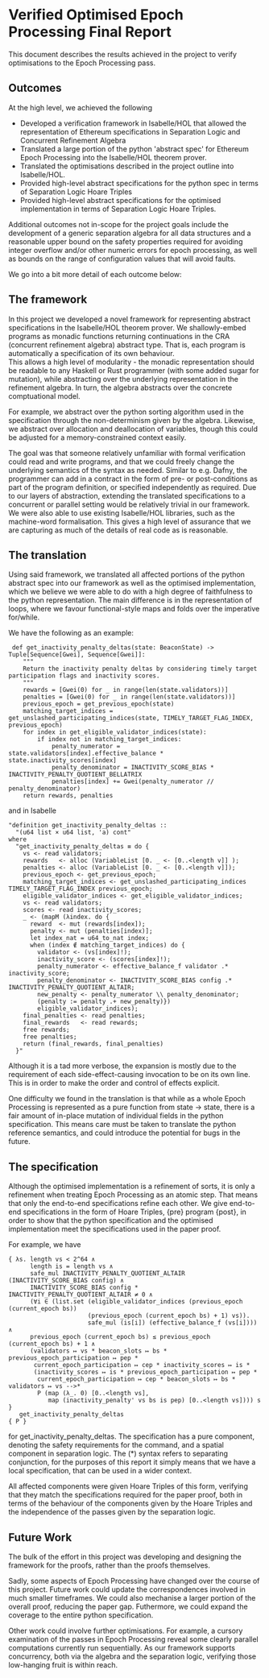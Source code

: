Verified Optimised Epoch Processing Final Report
===================================



This document describes the results achieved in the project to verify optimisations to the Epoch Processing pass.

## Outcomes

At the high level, we achieved the following


- Developed a verification framework in Isabelle/HOL that allowed the representation of Ethereum specifications in Separation Logic and Concurrent Refinement Algebra
- Translated a large portion of the python 'abstract spec' for Ethereum Epoch Processing into the Isabelle/HOL theorem prover.
- Translated the optimisations described in the project outline into Isabelle/HOL.
- Provided high-level abstract specifications for the python spec in terms of Separation Logic Hoare Triples
- Provided high-level abstract specifications for the optimised implementation in terms of Separation Logic Hoare Triples.

Additional outcomes not in-scope for the project goals include the development of a generic separation algebra for all data structures and a reasonable upper bound on the safety 
properties required for avoiding integer overflow and/or other numeric errors for epoch processing, as well as bounds on the range of configuration values that will avoid faults. 


We go into a bit more detail of each outcome below:

## The framework

In this project we developed a novel framework for representing abstract specifications in the Isabelle/HOL theorem prover. We shallowly-embed programs as 
monadic functions returning continuations in the CRA (concurrent refinement algebra) abstract type. That is, each program is automatically a specification of its own behaviour.  
This allows a high level of modularity - the monadic representation should be readable to any Haskell or Rust programmer (with some added sugar for mutation), while abstracting over the underlying representation in the refinement algebra.
 In turn, the algebra abstracts over the concrete comptuational model. 

For example, we abstract over the python sorting algorithm used in the specification through the non-determinism given by the algebra. Likewise, we abstract over allocation and deallocation of variables, 
though this could be adjusted for a memory-constrained context easily. 

The goal was that someone relatively unfamiliar with formal verification could read and write programs, and that we could freely change the underlying semantics of the syntax as needed. Similar to e.g. Dafny, the programmer can add in a contract in the form of pre- or post-conditions as part of the program definition, or specified independently as required. Due to our layers of abstraction, extending the translated specifications to a concurrent or parallel setting
would be relatively trivial in our framework.  We were also able to use existing Isabelle/HOL libraries, such as the machine-word formalisation. This gives a high level of assurance that we are capturing as much of the details of real code as is reasonable. 

## The translation

Using said framework, we translated all affected portions of the python abstract spec into our framework as well as the optimised implementation, which we believe we were able to do with a high degree of faithfulness to the python representation. 
The main difference is in the representation of loops, where we favour functional-style maps and folds over the imperative for/while. 

We have the following as an example:

```
 def get_inactivity_penalty_deltas(state: BeaconState) -> Tuple[Sequence[Gwei], Sequence[Gwei]]:
    """
    Return the inactivity penalty deltas by considering timely target participation flags and inactivity scores.
    """
    rewards = [Gwei(0) for _ in range(len(state.validators))]
    penalties = [Gwei(0) for _ in range(len(state.validators))]
    previous_epoch = get_previous_epoch(state)
    matching_target_indices = get_unslashed_participating_indices(state, TIMELY_TARGET_FLAG_INDEX, previous_epoch)
    for index in get_eligible_validator_indices(state):
        if index not in matching_target_indices:
            penalty_numerator = state.validators[index].effective_balance * state.inactivity_scores[index]
            penalty_denominator = INACTIVITY_SCORE_BIAS * INACTIVITY_PENALTY_QUOTIENT_BELLATRIX
            penalties[index] += Gwei(penalty_numerator // penalty_denominator)
    return rewards, penalties
```

and in Isabelle

```
"definition get_inactivity_penalty_deltas ::
  "(u64 list × u64 list, 'a) cont"
where
  "get_inactivity_penalty_deltas ≡ do {
    vs <- read validators;
    rewards   <- alloc (VariableList [0. _ <- [0..<length v]] );
    penalties <- alloc (VariableList [0. _ <- [0..<length v]]);
    previous_epoch <- get_previous_epoch;
    matching_target_indices <- get_unslashed_participating_indices TIMELY_TARGET_FLAG_INDEX previous_epoch;
    eligible_validator_indices <- get_eligible_validator_indices;
    vs <- read validators;
    scores <- read inactivity_scores; 
    _ <- (mapM (λindex. do {
      reward  <- mut (rewards[index]);
      penalty <- mut (penalties[index)];
      let index_nat = u64_to_nat index;
      when (index ∉ matching_target_indices) do {
        validator <- (vs[index]!);
        inactivity_score <- (scores[index]!);
        penalty_numerator <- effective_balance_f validator .* inactivity_score;
        penalty_denominator <- INACTIVITY_SCORE_BIAS config .* INACTIVITY_PENALTY_QUOTIENT_ALTAIR;
        new_penalty <- penalty_numerator \\ penalty_denominator;
        (penalty := penalty .+ new_penalty)}) 
        eligible_validator_indices);
    final_penalties <- read penalties;
    final_rewards   <- read rewards;
    free rewards;
    free penalties;
    return (final_rewards, final_penalties)
  }"
```
  
Although it is a tad more verbose, the expansion is mostly due to the requirement of each side-effect-causing invocation to be on its own line. This is in order to make the order and control of effects explicit.
  
One difficulty we found in the translation is that while as a whole Epoch Processing is represented as a pure function from state -> state, there is a fair amount of in-place mutation of individual fields 
in the python specification. This means care must be taken to translate the python reference semantics, and could introduce the potential for bugs in the future. 

## The specification

Although the optimised implementation is a refinement of sorts,  it is only a refinement when treating Epoch Processing as an atomic step. That means that only the end-to-end specifications refine each other. We give 
end-to-end specifications in the form of Hoare Triples, {pre} program {post}, in order to show that the python specification and the optimised implementation meet the specifications used in the paper proof. 

For example, we have 

```
{ λs. length vs < 2^64 ∧ 
      length is = length vs ∧
      safe_mul INACTIVITY_PENALTY_QUOTIENT_ALTAIR (INACTIVITY_SCORE_BIAS config) ∧ 
      INACTIVITY_SCORE_BIAS config * INACTIVITY_PENALTY_QUOTIENT_ALTAIR ≠ 0 ∧
      (∀i ∈ (list.set (eligible_validator_indices (previous_epoch (current_epoch bs)) 
                      (previous_epoch (current_epoch bs) + 1) vs)). 
                      safe_mul (is[i]) (effective_balance_f (vs[i]))) ∧
      previous_epoch (current_epoch bs) ≤ previous_epoch (current_epoch bs) + 1 ∧
      (validators ↦ vs * beacon_slots ↦ bs * previous_epoch_participation ↦ pep * 
       current_epoch_participation ↦ cep * inactivity_scores ↦ is *
       (inactivity_scores ↦ is * previous_epoch_participation ↦ pep * 
        current_epoch_participation ↦ cep * beacon_slots ↦ bs * validators ↦ vs -->* 
        P (map (λ_. 0) [0..<length vs],
           map (inactivity_penalty' vs bs is pep) [0..<length vs]))) s }
   get_inactivity_penalty_deltas
{ P }
```

for get_inactivity_penalty_deltas. The specification has a pure component, denoting the safety requirements for the command, and a spatial component in separation logic. The (*) syntax refers to separating conjunction, for the purposes of this report it simply means that we have a local specification, that can be used in a wider context.

All affected components were given Hoare Triples of this form, verifying that they match the specifications required for the paper proof, both in terms of the behaviour of the components given by the Hoare Triples
 and the independence of the passes given by the separation logic.
 
## Future Work

The bulk of the effort in this project was developing and designing the framework for the proofs, rather than the proofs themselves.

Sadly, some aspects of Epoch Processing have changed over the course of this project. Future work could update the correspondences involved in much smaller timeframes. We could also mechanise a larger portion of the overall proof, reducing the paper gap. Futhermore, we could expand the coverage to the entire python specification.

Other work could involve further optimisations. For example, a cursory examination of the passes in Epoch Processing reveal some clearly parallel computations currently run sequentially. As our framework supports concurrency, both via the algebra and the separation logic, verifying those low-hanging fruit is within reach. 


